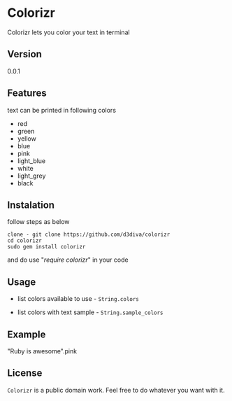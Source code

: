# Colorizr

  Colorizr lets you color your text in terminal

## Version

  0.0.1

## Features

  text can be printed in following colors
  * red
  * green
  * yellow
  * blue
  * pink
  * light_blue
  * white
  * light_grey
  * black

## Instalation

  follow steps as below

  ```
  clone - git clone https://github.com/d3diva/colorizr
  cd colorizr
  sudo gem install colorizr
  ```

  and do use "_require colorizr_" in your code


## Usage

  * list colors available to use - `String.colors`

  * list colors with text sample - `String.sample_colors`


## Example

  "Ruby is awesome".pink

## License

  `Colorizr` is a public domain work. Feel free to do whatever you want with it.
